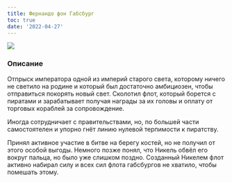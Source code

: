 ```yaml
---
title: Фернандо фон Габсбург
toc: true
date: '2022-04-27'
---
```


![](https://i.imgur.com/cSaXEn3.png)
### Описание
Отпрыск императора одной из империй старого света, которому ничего не светило на родине и который был достаточно амбициозен, чтобы отправиться покорять новый свет.
Сколотил флот, который борется с пиратами и зарабатывает получая награды за их головы и оплату от торговых кораблей за сопровождение.

Иногда сотрудничает с правительствами, но, по большей части самостоятелен и упорно гнёт линию нулевой терпимости к пиратству.

Принял активное участие в битве на берегу костей, но не получил от этого особой выгоды.
Немного позже понял, что Никель обвёл его вокруг пальца, но было уже слишком поздно. Созданный Никелем флот активно набирал силу и всех сил флота габсбургов не хватило, чтобы помешать этому.